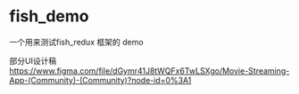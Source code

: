 # fish_demo

一个用来测试fish_redux 框架的 demo

部分UI设计稿 https://www.figma.com/file/dGymr41J8tWQFx6TwLSXgo/Movie-Streaming-App-(Community)-(Community)?node-id=0%3A1

